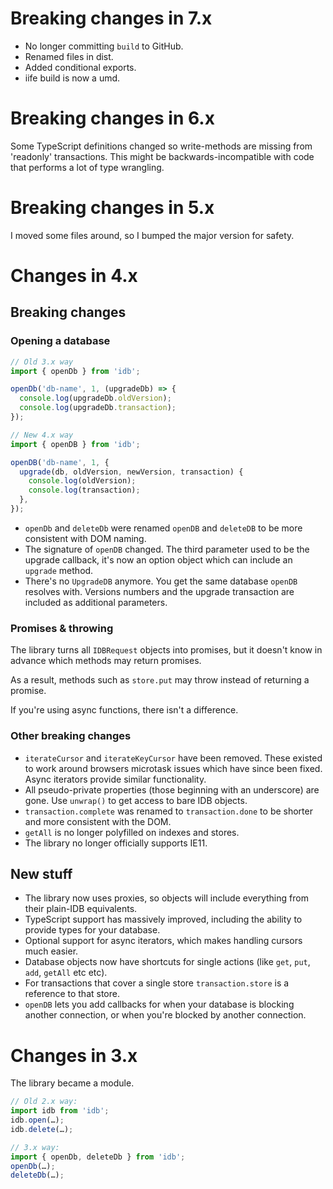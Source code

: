 # Breaking changes in 7.x

- No longer committing `build` to GitHub.
- Renamed files in dist.
- Added conditional exports.
- iife build is now a umd.

# Breaking changes in 6.x

Some TypeScript definitions changed so write-methods are missing from 'readonly' transactions. This
might be backwards-incompatible with code that performs a lot of type wrangling.

# Breaking changes in 5.x

I moved some files around, so I bumped the major version for safety.

# Changes in 4.x

## Breaking changes

### Opening a database

```js
// Old 3.x way
import { openDb } from 'idb';

openDb('db-name', 1, (upgradeDb) => {
  console.log(upgradeDb.oldVersion);
  console.log(upgradeDb.transaction);
});
```

```js
// New 4.x way
import { openDB } from 'idb';

openDB('db-name', 1, {
  upgrade(db, oldVersion, newVersion, transaction) {
    console.log(oldVersion);
    console.log(transaction);
  },
});
```

- `openDb` and `deleteDb` were renamed `openDB` and `deleteDB` to be more consistent with DOM
  naming.
- The signature of `openDB` changed. The third parameter used to be the upgrade callback, it's now
  an option object which can include an `upgrade` method.
- There's no `UpgradeDB` anymore. You get the same database `openDB` resolves with. Versions numbers
  and the upgrade transaction are included as additional parameters.

### Promises & throwing

The library turns all `IDBRequest` objects into promises, but it doesn't know in advance which
methods may return promises.

As a result, methods such as `store.put` may throw instead of returning a promise.

If you're using async functions, there isn't a difference.

### Other breaking changes

- `iterateCursor` and `iterateKeyCursor` have been removed. These existed to work around browsers
  microtask issues which have since been fixed. Async iterators provide similar functionality.
- All pseudo-private properties (those beginning with an underscore) are gone. Use `unwrap()` to get
  access to bare IDB objects.
- `transaction.complete` was renamed to `transaction.done` to be shorter and more consistent with
  the DOM.
- `getAll` is no longer polyfilled on indexes and stores.
- The library no longer officially supports IE11.

## New stuff

- The library now uses proxies, so objects will include everything from their plain-IDB equivalents.
- TypeScript support has massively improved, including the ability to provide types for your
  database.
- Optional support for async iterators, which makes handling cursors much easier.
- Database objects now have shortcuts for single actions (like `get`, `put`, `add`, `getAll` etc
  etc).
- For transactions that cover a single store `transaction.store` is a reference to that store.
- `openDB` lets you add callbacks for when your database is blocking another connection, or when
  you're blocked by another connection.

# Changes in 3.x

The library became a module.

```js
// Old 2.x way:
import idb from 'idb';
idb.open(…);
idb.delete(…);

// 3.x way:
import { openDb, deleteDb } from 'idb';
openDb(…);
deleteDb(…);
```
